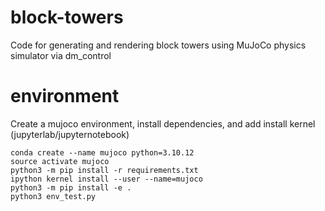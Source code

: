 # block-towers
Code for generating and rendering block towers using MuJoCo physics simulator via dm_control

# environment

Create a mujoco environment, install dependencies, and add install kernel (jupyterlab/jupyternotebook)
```
conda create --name mujoco python=3.10.12
source activate mujoco
python3 -m pip install -r requirements.txt
ipython kernel install --user --name=mujoco
python3 -m pip install -e .
python3 env_test.py
```
